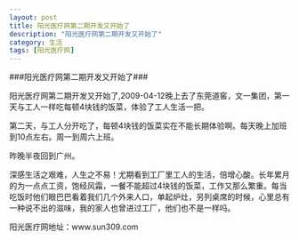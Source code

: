 ```yaml
---
layout: post
title: 阳光医疗网第二期开发又开始了
description: "阳光医疗网第二期开发又开始了"  
category: 生活
tags: [阳光医疗网]
---
```

###阳光医疗网第二期开发又开始了###
<p>阳光医疗网第二期开发又开始了,2009-04-12晚上去了东莞道窖，文一集团，第一天与工人一样吃每顿4块钱的饭菜，体验了工人生活一把。</p>

<p>第二天，与工人分开吃了，每顿4块钱的饭菜实在不能长期体验啊。每天晚上加班到10点左右。周一到周六上班。</p>

<p>昨晚半夜回到广州。</p>

<p>深感生活之艰难，人生之不易！尤期看到工厂里工人的生活，倍增心酸。长年累月的为一点点工资，饱经风霜，一餐不能超过4块钱的饭菜，工作又那么繁重。每当吃饭时他们眼巴巴看着我们几个外来人口，单起炉灶，另列桌席的时候，心里总有一种说不出的滋味，我的家人也曾进过工厂，他们也不是一样吗。</p>

<p>阳光医疗网地址：www.sun309.com</p>